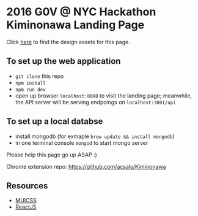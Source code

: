 # 2016 G0V @ NYC Hackathon Kiminonawa Landing Page

Click [here](https://www.dropbox.com/sh/ajahog74i6iyfye/AABMjWupsaWifbHgpkmIvDXRa?dl=0&preview=g0v_nameistw_1_01.jpg) to find the design assets for this page.

## To set up the web application
- `git clone` this repo
- `npm install`
- `npm run dev`
- open up browser `localhost:8080` to visit the landing page; meanwhile, the API server will be serving endpoings on `localhost:3001/api`

## To set up a local databse
- install mongodb (for exmaple `brew update && install mongodb`)
- in one terminal console `mongod` to start mongo server

Please help this page go up ASAP :)

Chrome extension repo: https://github.com/acsalu/Kiminonawa

## Resources
- [MUICSS](https://www.muicss.com/)
- [ReactJS](https://facebook.github.io/react/)
